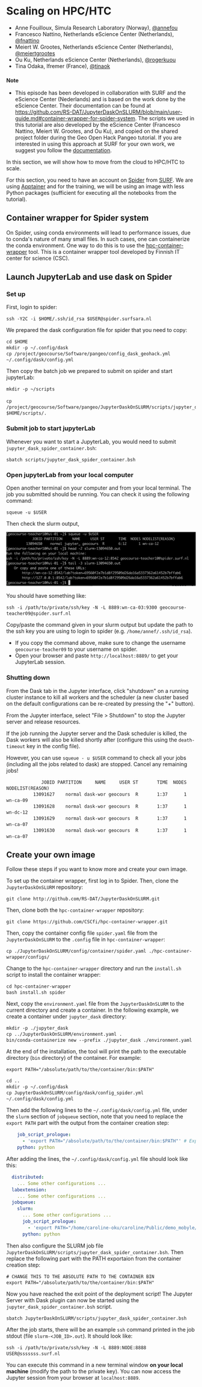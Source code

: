 # Scaling on HPC/HTC

- Anne Fouilloux, Simula Research Laboratory (Norway), [@annefou](https://github.com/annefou)
- Francesco Nattino, Netherlands eScience Center (Netherlands), [@fnattino](https://github.com/fnattino)
- Meiert W. Grootes, Netherlands eScience Center (Netherlands), [@meiertgrootes](https://github.com/meiertgrootes)
- Ou Ku, Netherlands eScience Center (Netherlands), [@rogerkuou](https://github.com/rogerkuou)
- Tina Odaka, Ifremer (France), [@tinaok](https://github.com/tinaok)

<div class="alert alert-info">
    <i class="fa-check-circle fa" style="font-size: 22px;color:#666;"></i> <b>Note</b>
    <br>
    <ul>
        <li>This episode has been developed in collaboration with SURF and the eScience Center (Nederlands) and is based on the work done by the eScience Center. Their documentation can be found at <a href="https://github.com/RS-DAT/JupyterDaskOnSLURM/blob/main/user-guide.md#container-wrapper-for-spider-system">https://github.com/RS-DAT/JupyterDaskOnSLURM/blob/main/user-guide.md#container-wrapper-for-spider-system</a>. The scripts we used in this tutorial are also developed by the eScience Center (Francesco Nattino, Meiert W. Grootes, and Ou Ku), and copied on the shared project folder during the Geo Open Hack Pangeo tutorial. If you are interested in using this approach at SURF for your own work, we suggest you follow the <a href="https://github.com/RS-DAT/JupyterDaskOnSLURM/blob/main/user-guide.md#container-wrapper-for-spider-system">documentation</a>. </li>
    </ul>
</div>
In this section, we will show how to move from the cloud to HPC/HTC to scale. 

For this section, you need to have an account on [Spider](https://doc.spider.surfsara.nl/en/latest/Pages/about.html) from [SURF](https://www.surf.nl/). 
We are using [Apptainer](https://apptainer.org) and for the training, we will be using an image with less Python packages (sufficient for executing all the notebooks from the tutorial). 

## Container wrapper for Spider system

On Spider, using conda environments will lead to performance issues, due to
conda's nature of many small files. In such cases, one can containerize the 
conda environment. One way to do this is to use the
[hpc-container-wrapper](https://github.com/CSCfi/hpc-container-wrapper) tool.
This is a container wrapper tool developed by Finnish IT center for science
(CSC).


## Launch JupyterLab and use dask on Spider

### Set up

First, login to spider:

```
ssh -Y2C -i $HOME/.ssh/id_rsa $USER@spider.surfsara.nl
```

We prepared the dask configuration file for spider that you need to copy:

```
cd $HOME
mkdir -p ~/.config/dask
cp /project/geocourse/Software/pangeo/config_dask_geohack.yml ~/.config/dask/config.yml
```

Then copy the batch job we prepared to submit on spider and start jupyterLab:

```
mkdir -p ~/scripts

cp /project/geocourse/Software/pangeo/JupyterDaskOnSLURM/scripts/jupyter_dask_spider_container.bsh $HOME/scripts/.
```

### Submit job to start jupyterLab

Whenever you want to start a JupyterLab, you would need to submit `jupyter_dask_spider_container.bsh`:

```
sbatch scripts/jupyter_dask_spider_container.bsh
```

### Open jupyterLab from your local computer

Open another terminal on your computer and from your local terminal. The job you submitted should be running. You can check it using the following command:

```
squeue -u $USER
```

Then check the slurm output,

![SBatch Output](sbatch_out.png)

You should have something like:

```
ssh -i /path/to/private/ssh/key -N -L 8889:wn-ca-03:9300 geocourse-teacher09@spider.surf.nl
```

Copy/paste the command given in your slurm output but update the path to the ssh key you are using to login to spider (e.g. `/home/annef/.ssh/id_rsa`).

- If you copy the command above, make sure to change the username `geocourse-teacher09` to your username on spider.
- Open your browser and paste `http://localhost:8889/` to get your JupyterLab session.

### Shutting down

From the Dask tab in the Jupyter interface, click "shutdown" on a running cluster instance to kill all workers and the scheduler (a new cluster based on the default configurations can be re-created by pressing the "+" button).

From the Jupyter interface, select "File > Shutdown" to stop the Jupyter server and release resources.

If the job running the Jupyter server and the Dask scheduler is killed, the Dask workers will also be killed shortly after (configure this using the `death-timeout` key in the config file).

However, you can use `squeue - u $USER` command to check all your jobs (including all the jobs related to dask) are stopped. Cancel any remaining jobs! 
 
```
             JOBID PARTITION     NAME     USER ST       TIME  NODES NODELIST(REASON)
          13091627    normal dask-wor geocours  R       1:37      1 wn-ca-09
          13091628    normal dask-wor geocours  R       1:37      1 wn-dc-12
          13091629    normal dask-wor geocours  R       1:37      1 wn-ca-07
          13091630    normal dask-wor geocours  R       1:37      1 wn-ca-07
```



## Create your own image

Follow these steps if you want to know more and create your own image. 

To set up the container wrapper, first log in to Spider. Then, clone the `JupyterDaskOnSLURM` repository:

```shell
git clone http://github.com/RS-DAT/JupyterDaskOnSLURM.git 
```

Then, clone both the `hpc-container-wrapper` repository:

```shell
git clone https://github.com/CSCfi/hpc-container-wrapper.git
```

Then, copy the container config file `spider.yaml` file from the
`JupyterDaskOnSLURM` to the `.config` file in `hpc-container-wrapper`:

```shell
cp ./JupyterDaskOnSLURM/config/container/spider.yaml ./hpc-container-wrapper/configs/
```

Change to the `hpc-container-wrapper` directory and run the
`install.sh` script to install the container wrapper:

```shell
cd hpc-container-wrapper
bash install.sh spider
```

Next, copy the `environment.yaml` file from the `JupyterDaskOnSLURM`
to the current directory and create a container. In the following example, we
create a container under `jupyter_dask` directory:

```shell
mkdir -p ./jupyter_dask
cp ../JupyterDaskOnSLURM/environment.yaml .
bin/conda-containerize new --prefix ./jupyter_dask ./environment.yaml
```

At the end of the installation, the tool will print the path to the executable
directory (`bin` directory) of the container. For example:

```output
export PATH="/absolute/path/to/the/container/bin:$PATH"
```
```shell
cd ..
mkdir -p ~/.config/dask
cp JupyterDaskOnSLURM/config/dask/config_spider.yml ~/.config/dask/config.yml
```

Then add the following lines to the `~/.config/dask/config.yml` file, under the
`slurm` section of `jobqueue` section, note that you need to replace the `export
PATH` part with the output from the container creation step:

```yaml
    job_script_prologue:
      - 'export PATH="/absolute/path/to/the/container/bin:$PATH"' # Export environment path to
    python: python
```

After adding the lines, the `~/.config/dask/config.yml` file should look like this:

```yaml
  distributed:
    ... Some other configurations ...
  labextension:
    ... Some other configurations ...
  jobqueue:
    slurm:
      ... Some other configurations ...
      job_script_prologue:
        - 'export PATH="/home/caroline-oku/caroline/Public/demo_mobyle/container_wrapper/hpc-container-wrapper/tmp/bin:$PATH"'
      python: python
```

Then also configure the SLURM job file
`JupyterDaskOnSLURM/scripts/jupyter_dask_spider_container.bsh`. Then replace the
following part with the PATH exportaion from the container creation step:

```shell
# CHANGE THIS TO THE ABSOLUTE PATH TO THE CONTAINER BIN
export PATH="/absolute/path/to/the/container/bin:$PATH"
```

Now you have reached the exit point of the deployment script! The Jupyter Server
with Dask plugin can now be started using the
`jupyter_dask_spider_container.bsh` script.

```shell
sbatch JupyterDaskOnSLURM/scripts/jupyter_dask_spider_container.bsh
```

After the job starts, there will be an example `ssh` command printed in the job stdout (file `slurm-<JOB_ID>.out`). It should look like:

```shell
ssh -i /path/to/private/ssh/key -N -L 8889:NODE:8888 USER@sssssss.surf.nl
```

You can execute this command in a new terminal window **on your local machine**
(modify the path to the private key). You can now access the Jupyter session
from your browser at `localhost:8889`.


